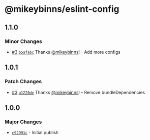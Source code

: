 # @mikeybinns/eslint-config

## 1.1.0

### Minor Changes

- [#3](https://github.com/mikeybinns/monorepo/pull/3) [`b5afabc`](https://github.com/mikeybinns/monorepo/commit/b5afabc7b3ca77c8e36f7d5d2e13f64d94bd7e54) Thanks [@mikeybinns](https://github.com/mikeybinns)! - Add more configs

## 1.0.1

### Patch Changes

- [#3](https://github.com/mikeybinns/monorepo/pull/3) [`a1220de`](https://github.com/mikeybinns/monorepo/commit/a1220de1935dfc75f40f1af9774e0b1597b0d1f2) Thanks [@mikeybinns](https://github.com/mikeybinns)! - Remove bundleDependencies

## 1.0.0

### Major Changes

- [`c92991c`](https://github.com/mikeybinns/monorepo/commit/c92991c62e44c823290623547cbb6f74de6703e7) - Initial publish
